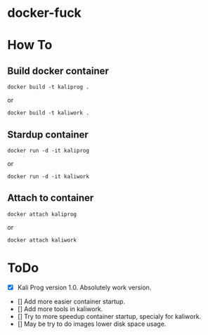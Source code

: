 # docker-fuck

# How To
## Build docker container
```
docker build -t kaliprog .
```
or
```
docker build -t kaliwork .
```

## Stardup container
```
docker run -d -it kaliprog 
```
or
```
docker run -d -it kaliwork
```

## Attach to container
```
docker attach kaliprog
```
or
```
docker attach kaliwork
```

# ToDo
- [x] Kali Prog version 1.0. Absolutely work version.
- [] Add more easier container startup.
- [] Add more tools in kaliwork.
- [] Try to more speedup container startup, specialy for kaliwork. 
- [] May be try to do images lower disk space usage.
